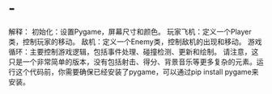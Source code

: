 # -
解释： 初始化：设置Pygame，屏幕尺寸和颜色。 玩家飞机：定义一个Player类，控制玩家的移动。 敌机：定义一个Enemy类，控制敌机的出现和移动。 游戏循环：主要控制游戏逻辑，包括事件处理、碰撞检测、更新和绘制。  请注意，这只是一个非常简单的版本，没有包括射击、得分、背景音乐等更多复杂的元素。运行这个代码前，你需要确保已经安装了pygame，可以通过pip install pygame来安装。
